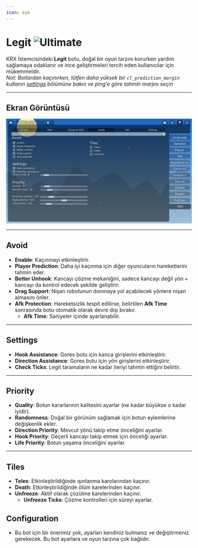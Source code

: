 ```yaml
---
icon: eye
---
```


# Legit ![Ultimate](https://img.shields.io/badge/Ultimate-%23f76d6d?style=flat-square)
KRX İstemcisindeki **Legit** botu, doğal bir oyun tarzını korurken yardım sağlamaya odaklanır ve ince geliştirmeleri tercih eden kullanıcılar için mükemmeldir.  
*Not: Botlardan kaçınırken, lütfen daha yüksek bir `cl_prediction_margin` kullanın [settings](../settings.md) bölümüne bakın ve ping'e göre tahmin marjını seçin*

---

## **Ekran Görüntüsü**
![Legit Menü - Önerilen Ayarlar](https://raw.githubusercontent.com/Krixx1337/krxclient-docs/refs/heads/main/images/legit-menu.png)

---

## **Avoid**
- **Enable**: Kaçınmayı etkinleştirir.
- **Player Prediction**: Daha iyi kaçınma için diğer oyuncuların hareketlerini tahmin eder.
- **Better Unhook**: Kancayı çözme mekaniğini, sadece kancayı değil yön + kancayı da kontrol edecek şekilde geliştirir.
- **Drag Support**: Nişan robotunun donmaya yol açabilecek yönlere nişan almasını önler.
- **Afk Protection**: Hareketsizlik tespit edilirse, belirtilen **Afk Time** sonrasında botu otomatik olarak devre dışı bırakır.
  - **Afk Time**: Saniyeler içinde ayarlanabilir.

---

## **Settings**
- **Hook Assistance**: Gores botu için kanca girişlerini etkinleştirir.
- **Direction Assistance**: Gores botu için yön girişlerini etkinleştirir.
- **Check Ticks**: Legit taramaların ne kadar ileriyi tahmin ettiğini belirtir.

---

## **Priority**
- **Quality**: Botun kararlarının kalitesini ayarlar (ne kadar büyükse o kadar iyidir).
- **Randomness**: Doğal bir görünüm sağlamak için botun eylemlerine değişkenlik ekler.
- **Direction Priority**: Mevcut yönü takip etme önceliğini ayarlar.
- **Hook Priority**: Geçerli kancayı takip etmek için önceliği ayarlar.
- **Life Priority**: Botun yaşama önceliğini ayarlar.

---

## **Tiles**
- **Teles**: Etkinleştirildiğinde ışınlanma karolarından kaçınır.
- **Death**: Etkinleştirildiğinde ölüm karelerinden kaçınır.
- **Unfreeze**: Aktif olarak çözülme karelerinden kaçınır.
  - **Unfreeze Ticks**: Çözme kontrolleri için süreyi ayarlar.

## **Configuration**
- Bu bot için bir önerimiz yok, ayarları kendiniz bulmanız ve değiştirmeniz gerekecek. Bu bot ayarlara ve oyun tarzına çok bağlıdır.